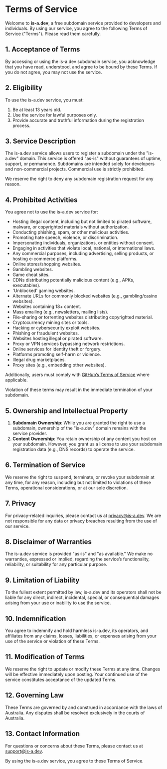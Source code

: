 # Terms of Service
Welcome to **is-a.dev**, a free subdomain service provided to developers and individuals. By using our service, you agree to the following Terms of Service ("Terms"). Please read them carefully.

## 1. Acceptance of Terms
By accessing or using the is-a.dev subdomain service, you acknowledge that you have read, understood, and agree to be bound by these Terms. If you do not agree, you may not use the service.

## 2. Eligibility
To use the is-a.dev service, you must:

1. Be at least 13 years old.
2. Use the service for lawful purposes only.
3. Provide accurate and truthful information during the registration process.

## 3. Service Description
The is-a.dev service allows users to register a subdomain under the "is-a.dev" domain. This service is offered "as-is" without guarantees of uptime, support, or permanence. Subdomains are intended solely for developers and non-commercial projects. Commercial use is strictly prohibited.

We reserve the right to deny any subdomain registration request for any reason. 

## 4. Prohibited Activities
You agree not to use the is-a.dev service for:

- Hosting illegal content, including but not limited to pirated software, malware, or copyrighted materials without authorization.
- Conducting phishing, spam, or other malicious activities.
- Promoting hate speech, violence, or discrimination.
- Impersonating individuals, organizations, or entities without consent.
- Engaging in activities that violate local, national, or international laws.
- Any commercial purposes, including advertising, selling products, or hosting e-commerce platforms.
- Online stores/shopping websites.
- Gambling websites.
- Game cheat sites.
- CDNs distributing potentially malicious content (e.g., APKs, executables).
- 'Unblocked' gaming websites.
- Alternate URLs for commonly blocked websites (e.g., gambling/casino websites).
- Websites containing 18+ content.
- Mass emailing (e.g., newsletters, mailing lists).
- File-sharing or torrenting websites distributing copyrighted material.
- Cryptocurrency mining sites or tools.
- Hacking or cybersecurity exploit websites.
- Phishing or fraudulent websites.
- Websites hosting illegal or pirated software.
- Proxy or VPN services bypassing network restrictions.
- Online services for identity theft or forgery.
- Platforms promoting self-harm or violence.
- Illegal drug marketplaces.
- Proxy sites (e.g., embedding other websites).

Additionally, users must comply with [GitHub’s Terms of Service](https://docs.github.com/en/site-policy/github-terms/github-terms-of-service) where applicable.

Violation of these terms may result in the immediate termination of your subdomain.

## 5. Ownership and Intellectual Property
1. **Subdomain Ownership**: While you are granted the right to use a subdomain, ownership of the "is-a.dev" domain remains with the service provider.
2. **Content Ownership**: You retain ownership of any content you host on your subdomain. However, you grant us a license to use your subdomain registration data (e.g., DNS records) to operate the service.

## 6. Termination of Service
We reserve the right to suspend, terminate, or revoke your subdomain at any time, for any reason, including but not limited to violations of these Terms, operational considerations, or at our sole discretion.

## 7. Privacy
For privacy-related inquiries, please contact us at privacy@is-a.dev. We are not responsible for any data or privacy breaches resulting from the use of our service.

## 8. Disclaimer of Warranties
The is-a.dev service is provided "as-is" and "as available." We make no warranties, expressed or implied, regarding the service’s functionality, reliability, or suitability for any particular purpose.

## 9. Limitation of Liability
To the fullest extent permitted by law, is-a.dev and its operators shall not be liable for any direct, indirect, incidental, special, or consequential damages arising from your use or inability to use the service.

## 10. Indemnification
You agree to indemnify and hold harmless is-a.dev, its operators, and affiliates from any claims, losses, liabilities, or expenses arising from your use of the service or violation of these Terms.

## 11. Modification of Terms
We reserve the right to update or modify these Terms at any time. Changes will be effective immediately upon posting. Your continued use of the service constitutes acceptance of the updated Terms.

## 12. Governing Law
These Terms are governed by and construed in accordance with the laws of Australia. Any disputes shall be resolved exclusively in the courts of Australia.

## 13. Contact Information
For questions or concerns about these Terms, please contact us at support@is-a.dev.

By using the is-a.dev service, you agree to these Terms of Service.
